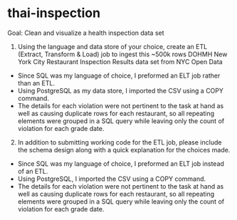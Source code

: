# thai-inspection
Goal: Clean and visualize a health inspection data set
1. Using the language and data store of your choice, create an ETL (Extract, Transform & Load) job to ingest this ~500k rows DOHMH New York City Restaurant Inspection Results data set from NYC Open Data

<UL>
<LI>Since SQL was my language of choice, I preformed an ELT job rather than an ETL. 
<LI>Using PostgreSQL as my data store, I imported the CSV using a COPY command.
<LI>The details for each violation were not pertinent to the task at hand as well as causing duplicate rows for each restaurant, so all repeating elements were grouped in a SQL query while leaving only the count of violation for each grade date.
</UL>

2. In addition to submitting working code for the ETL job, please include the schema design along with a quick explanation for the choices made.
<UL>
<LI>Since SQL was my language of choice, I preformed an ELT job instead of an ETL. 
<LI>Using PostgreSQL, I imported the CSV using a COPY command.
<LI>The details for each violation were not pertinent to the task at hand as well as causing duplicate rows for each restaurant, so all repeating elements were grouped in a SQL query while leaving only the count of violation for each grade date.
</UL>
